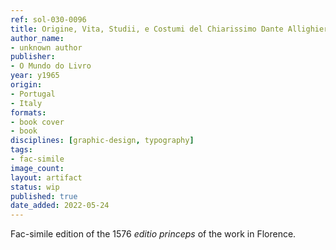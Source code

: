 ```yaml
---
ref: sol-030-0096
title: Origine, Vita, Studii, e Costumi del Chiarissimo Dante Allighieri, Poeta Fiorentino
author_name:
- unknown author
publisher:
- O Mundo do Livro
year: y1965
origin:
- Portugal
- Italy
formats:
- book cover
- book
disciplines: [graphic-design, typography]
tags:
- fac-simile
image_count:
layout: artifact
status: wip
published: true
date_added: 2022-05-24
---
```

Fac-simile edition of the 1576 <em>editio princeps</em> of the work in Florence.
